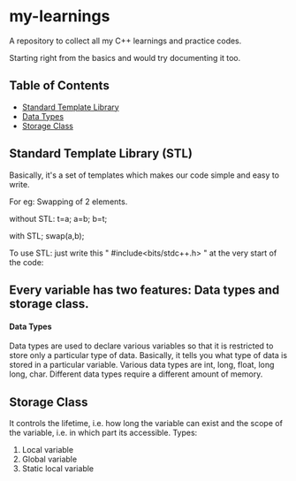 # my-learnings
A repository to collect all my C++ learnings and practice codes.

Starting right from the basics and would try documenting it too.

## Table of Contents
* [Standard Template Library](#standard-template-library)
* [Data Types](#data-types)
* [Storage Class](#storage-class)


## Standard Template Library (STL)
Basically, it's a set of templates which makes our code simple and easy to write.

For eg: Swapping of 2 elements.

without STL: 
t=a;
a=b;
b=t;

with STL;
swap(a,b);

To use STL:
just write this " #include<bits/stdc++.h> " at the very start of the code:

## Every variable has two features: Data types and storage class.

#### Data Types
Data types are used to declare various variables so that it is restricted to store only a particular type of data.
Basically, it tells you what type of data is stored in a particular variable.
Various data types are int, long, float, long long, char. Different data types require a different amount of memory.

## Storage Class
It controls the lifetime, i.e. how long the variable can exist and the scope of the variable, i.e. in which part its accessible.
Types: 
1. Local variable
2. Global variable
3. Static local variable
